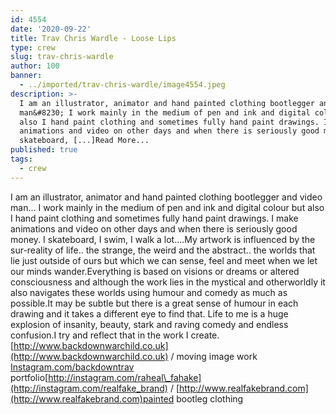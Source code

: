 ```yaml
---
id: 4554
date: '2020-09-22'
title: Trav Chris Wardle - Loose Lips
type: crew
slug: trav-chris-wardle
author: 100
banner:
  - ../imported/trav-chris-wardle/image4554.jpeg
description: >-
  I am an illustrator, animator and hand painted clothing bootlegger and video
  man&#8230; I work mainly in the medium of pen and ink and digital colour but
  also I hand paint clothing and sometimes fully hand paint drawings. I make
  animations and video on other days and when there is seriously good money. I
  skateboard, [...]Read More...
published: true
tags:
  - crew
---
```

I am an illustrator, animator and hand painted clothing bootlegger and video man… I work mainly in the medium of pen and ink and digital colour but also I hand paint clothing and sometimes fully hand paint drawings. I make animations and video on other days and when there is seriously good money. I skateboard, I swim, I walk a lot….My artwork is influenced by the sur-reality of life.. the strange, the weird and the abstract.. the worlds that lie just outside of ours but which we can sense, feel and meet when we let our minds wander.Everything is based on visions or dreams or altered consciousness and although the work lies in the mystical and otherworldly it also navigates these worlds using humour and comedy as much as possible.It may be subtle but there is a great sense of humour in each drawing and it takes a different eye to find that. Life to me is a huge explosion of insanity, beauty, stark and raving comedy and endless confusion.I try and reflect that in the work I create.[](http://www.backdownwarchild.co.uk)[http://www.backdownwarchild.co.uk](http://www.backdownwarchild.co.uk) / moving image work  
[Instagram.com/backdowntrav](http://instagram.com/backdowntrav?fbclid=IwAR2AymvYTSnN3WAHNEHBwGVzmZGZKwZ-p3MhiIlPbbaR9RBQRMV_7aKAWy0)  portfolio[http://instagram.com/raheal\_fahake](http://instagram.com/realfake_brand) / [http://www.realfakebrand.com](http://www.realfakebrand.com)painted bootleg clothing